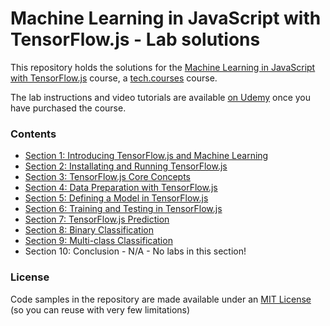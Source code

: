 # Machine Learning in JavaScript with TensorFlow.js - Lab solutions

This repository holds the solutions for the [Machine Learning in JavaScript with TensorFlow.js](https://www.udemy.com/machine-learning-in-javascript-with-tensorflow-js/?couponCode=TECH.COURSES.10) course, a [tech.courses](https://tech.courses) course. 

The lab instructions and video tutorials are available [on Udemy](https://www.udemy.com/machine-learning-in-javascript-with-tensorflow-js/?couponCode=TECH.COURSES.10) once you have purchased the course.

### Contents

- [Section 1: Introducing TensorFlow.js and Machine Learning](./Sections/1-overview/README.md)
- [Section 2: Installating and Running TensorFlow.js](./Sections/2-install/README.md)
- [Section 3: TensorFlow.js Core Concepts](./Sections/3-concepts/README.md)
- [Section 4: Data Preparation with TensorFlow.js](./Sections/4-data-prep/README.md)
- [Section 5: Defining a Model in TensorFlow.js](./Sections/5-model/README.md)
- [Section 6: Training and Testing in TensorFlow.js](./Sections/6-training-testing/README.md)
- [Section 7: TensorFlow.js  Prediction](./Sections/7-predictions/README.md)
- [Section 8: Binary Classification](./Sections/8-classification/README.md)
- [Section 9: Multi-class Classification](./Sections/9-multi-class/README.md)
- Section 10: Conclusion - N/A - No labs in this section!

### License

Code samples in the repository are made available under an [MIT License](./LICENSE) (so you can reuse with very few limitations)
